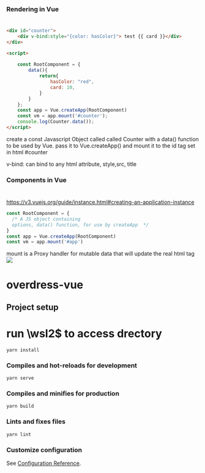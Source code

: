 
<h3>Rendering in Vue</h3>

#

```html
<div id="counter">
    <div v-bind:style="{color: hasColor}"> test {{ card }}</div> 
</div>

<script>
    
    const RootComponent = { 
        data(){
            return{
                hasColor: "red",
                card: 10, 
            }
        }
    };
    const app = Vue.createApp(RootComponent)
    const vm = app.mount('#counter');
    console.log(Counter.data());
</script>
``` 
<p>create a const Javascript Object called called Counter with a data() function to be used by Vue. pass it to Vue.createApp() and mount it to the id tag set in html #counter</p>
<p>v-bind: can bind to any html attribute, style,src, title</p>

<h3>Components in Vue</h3>

#
https://v3.vuejs.org/guide/instance.html#creating-an-application-instance

````js
const RootComponent = {
  /* A JS object containing 
  options, data() function, for use by createApp  */
}
const app = Vue.createApp(RootComponent)
const vm = app.mount('#app')
````
mount is a Proxy handler for mutable data that will update the real html tag
<img src="https://i.imgur.com/vPGwOum.png">

# overdress-vue
## Project setup
# run \\wsl2$ to access drectory
```
yarn install
```
### Compiles and hot-reloads for development
```
yarn serve
```
### Compiles and minifies for production
```
yarn build
```
### Lints and fixes files
```
yarn lint
```
### Customize configuration
See [Configuration Reference](https://cli.vuejs.org/config/).
